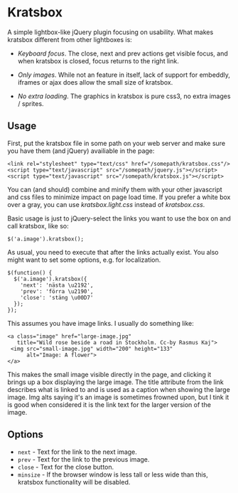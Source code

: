 Kratsbox
========

A simple lightbox-like jQuery plugin focusing on usability.
What makes kratsbox different from other lightboxes is:

* _Keyboard focus_.  The close, next and prev actions get visible
  focus, and when kratsbox is closed, focus returns to the right link.

* _Only images_.  While not an feature in itself, lack of support for
  embeddly, iframes or ajax does allow the small size of kratsbox.

* _No extra loading_.  The graphics in kratsbox is pure css3, no extra
  images / sprites.


Usage
-----

First, put the kratsbox file in some path on your web server and make
sure you have them (and jQuery) availiable in the page:

    <link rel="stylesheet" type="text/css" href="/somepath/kratsbox.css"/>
    <script type="text/javascript" src="/somepath/jquery.js"></script>
    <script type="text/javascript" src="/somepath/kratsbox.js"></script>

You can (and should) combine and minify them with your other javascript and
css files to minimize impact on page load time.
If you prefer a white box over a gray, you can use _kratsbox.light.css_
instead of _kratsbox.css_.

Basic usage is just to jQuery-select the links you want to use the box
on and call kratsbox, like so:

    $('a.image').kratsbox();

As usual, you need to execute that after the links actually exist.
You also might want to set some options, e.g. for localization.
  
    $(function() {
      $('a.image').kratsbox({
        'next': 'nästa \u2192',
        'prev': 'förra \u2190',
        'close': 'stäng \u00D7'
      });
    });

This assumes you have image links.  I usually do something like:

    <a class="image" href="large-image.jpg"
       title="Wild rose beside a road in Stockholm. Cc-by Rasmus Kaj">
     <img src="small-image.jpg" width="200" height="133"
          alt="Image: A flower">
    </a>

This makes the small image visible directly in the page, and clicking it
brings up a box displaying the large image.
The title attribute from the link describes what is linked to and is
used as a caption when showing the large image.
Img alts saying it's an image is sometimes frowned upon, but I tink it
is good when considered it is the link text for the larger version of
the image.

Options
-------

* `next` - Text for the link to the next image.
* `prev` - Text for the link to the previous image.
* `close` - Text for the close button.
* `minsize` - If the browser window is less tall or less wide than
   this, kratsbox functionality will be disabled.
